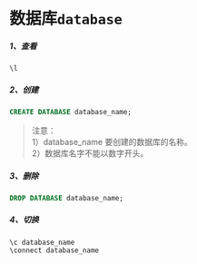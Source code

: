 # 数据库`database`

##### 1、查看
```psql
\l
```

##### 2、创建
```sql
CREATE DATABASE database_name;
```
>注意：     
1）database_name 要创建的数据库的名称。      
2）数据库名字不能以数字开头。

##### 3、删除
```sql
DROP DATABASE database_name;
```


##### 4、切换
```psql
\c database_name
\connect database_name
```